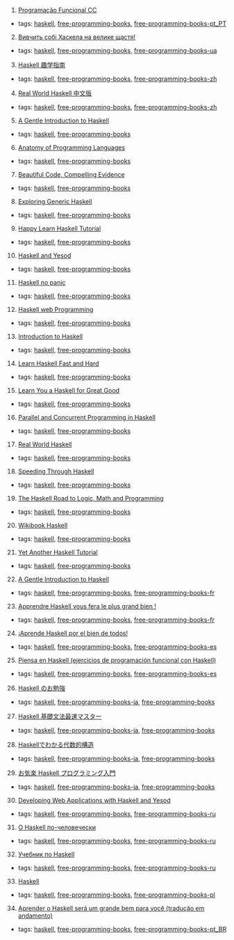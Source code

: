 1. [Programação Funcional CC](http://www4.di.uminho.pt/~mjf/pub/PF-Haskell.pdf)
  * tags: [haskell](tags/haskell.md), [free-programming-books](tags/free-programming-books.md), [free-programming-books-pt_PT](tags/free-programming-books-pt_PT.md)
2. [Вивчить собі Хаскела на велике щастя!](http://haskell.trygub.com)
  * tags: [haskell](tags/haskell.md), [free-programming-books](tags/free-programming-books.md), [free-programming-books-ua](tags/free-programming-books-ua.md)
3. [Haskell 趣学指南](http://learnyoua.haskell.sg)
  * tags: [haskell](tags/haskell.md), [free-programming-books](tags/free-programming-books.md), [free-programming-books-zh](tags/free-programming-books-zh.md)
4. [Real World Haskell 中文版](http://cnhaskell.com)
  * tags: [haskell](tags/haskell.md), [free-programming-books](tags/free-programming-books.md), [free-programming-books-zh](tags/free-programming-books-zh.md)
5. [A Gentle Introduction to Haskell](https://www.haskell.org/tutorial/)
  * tags: [haskell](tags/haskell.md), [free-programming-books](tags/free-programming-books.md)
6. [Anatomy of Programming Languages](http://www.cs.utexas.edu/~wcook/anatomy/)
  * tags: [haskell](tags/haskell.md), [free-programming-books](tags/free-programming-books.md)
7. [Beautiful Code, Compelling Evidence](http://www.renci.org/wp-content/pub/tutorials/BeautifulCode.pdf)
  * tags: [haskell](tags/haskell.md), [free-programming-books](tags/free-programming-books.md)
8. [Exploring Generic Haskell](http://www.andres-loeh.de/ExploringGH.pdf)
  * tags: [haskell](tags/haskell.md), [free-programming-books](tags/free-programming-books.md)
9. [Happy Learn Haskell Tutorial](http://www.happylearnhaskelltutorial.com)
  * tags: [haskell](tags/haskell.md), [free-programming-books](tags/free-programming-books.md)
10. [Haskell and Yesod](http://www.yesodweb.com/book-1.4)
  * tags: [haskell](tags/haskell.md), [free-programming-books](tags/free-programming-books.md)
11. [Haskell no panic](http://lisperati.com/haskell/)
  * tags: [haskell](tags/haskell.md), [free-programming-books](tags/free-programming-books.md)
12. [Haskell web Programming](http://yannesposito.com/Scratch/fr/blog/Yesod-tutorial-for-newbies/)
  * tags: [haskell](tags/haskell.md), [free-programming-books](tags/free-programming-books.md)
13. [Introduction to Haskell](http://www.seas.upenn.edu/~cis194/spring13/)
  * tags: [haskell](tags/haskell.md), [free-programming-books](tags/free-programming-books.md)
14. [Learn Haskell Fast and Hard](http://yannesposito.com/Scratch/en/blog/Haskell-the-Hard-Way/)
  * tags: [haskell](tags/haskell.md), [free-programming-books](tags/free-programming-books.md)
15. [Learn You a Haskell for Great Good](http://learnyouahaskell.com)
  * tags: [haskell](tags/haskell.md), [free-programming-books](tags/free-programming-books.md)
16. [Parallel and Concurrent Programming in Haskell](http://chimera.labs.oreilly.com/books/1230000000929/index.html)
  * tags: [haskell](tags/haskell.md), [free-programming-books](tags/free-programming-books.md)
17. [Real World Haskell](http://book.realworldhaskell.org)
  * tags: [haskell](tags/haskell.md), [free-programming-books](tags/free-programming-books.md)
18. [Speeding Through Haskell](http://www.sthaskell.com)
  * tags: [haskell](tags/haskell.md), [free-programming-books](tags/free-programming-books.md)
19. [The Haskell Road to Logic, Math and Programming](https://fldit-www.cs.uni-dortmund.de/~peter/PS07/HR.pdf)
  * tags: [haskell](tags/haskell.md), [free-programming-books](tags/free-programming-books.md)
20. [Wikibook Haskell](https://en.wikibooks.org/wiki/Haskell)
  * tags: [haskell](tags/haskell.md), [free-programming-books](tags/free-programming-books.md)
21. [Yet Another Haskell Tutorial](http://hal3.name/docs/daume02yaht.pdf)
  * tags: [haskell](tags/haskell.md), [free-programming-books](tags/free-programming-books.md)
22. [A Gentle Introduction to Haskell](http://gorgonite.developpez.com/livres/traductions/haskell/gentle-haskell/)
  * tags: [haskell](tags/haskell.md), [free-programming-books](tags/free-programming-books.md), [free-programming-books-fr](tags/free-programming-books-fr.md)
23. [Apprendre Haskell vous fera le plus grand bien !](http://lyah.haskell.fr)
  * tags: [haskell](tags/haskell.md), [free-programming-books](tags/free-programming-books.md), [free-programming-books-fr](tags/free-programming-books-fr.md)
24. [¡Aprende Haskell por el bien de todos!](http://aprendehaskell.es/main.html)
  * tags: [haskell](tags/haskell.md), [free-programming-books](tags/free-programming-books.md), [free-programming-books-es](tags/free-programming-books-es.md)
25. [Piensa en Haskell (ejercicios de programación funcional con Haskell)](http://www.cs.us.es/~jalonso/publicaciones/Piensa_en_Haskell.pdf)
  * tags: [haskell](tags/haskell.md), [free-programming-books](tags/free-programming-books.md), [free-programming-books-es](tags/free-programming-books-es.md)
26. [Haskell のお勉強](http://www.shido.info/hs/index.html)
  * tags: [haskell](tags/haskell.md), [free-programming-books-ja](tags/free-programming-books-ja.md), [free-programming-books](tags/free-programming-books.md)
27. [Haskell 基礎文法最速マスター](http://d.hatena.ne.jp/ruicc/20100131/1264905896)
  * tags: [haskell](tags/haskell.md), [free-programming-books-ja](tags/free-programming-books-ja.md), [free-programming-books](tags/free-programming-books.md)
28. [Haskellでわかる代数的構造](https://aiya000.gitbooks.io/haskell_de_groupstructure/)
  * tags: [haskell](tags/haskell.md), [free-programming-books-ja](tags/free-programming-books-ja.md), [free-programming-books](tags/free-programming-books.md)
29. [お気楽 Haskell プログラミング入門](http://www.geocities.jp/m_hiroi/func/haskell.html)
  * tags: [haskell](tags/haskell.md), [free-programming-books-ja](tags/free-programming-books-ja.md), [free-programming-books](tags/free-programming-books.md)
30. [Developing Web Applications with Haskell and Yesod](https://bitbucket.org/darkus/yesod/downloads)
  * tags: [haskell](tags/haskell.md), [free-programming-books](tags/free-programming-books.md), [free-programming-books-ru](tags/free-programming-books-ru.md)
31. [О Haskell по-человечески](https://www.ohaskell.guide)
  * tags: [haskell](tags/haskell.md), [free-programming-books](tags/free-programming-books.md), [free-programming-books-ru](tags/free-programming-books-ru.md)
32. [Учебник по Haskell](http://anton-k.github.io/ru-haskell-book/book/home.html)
  * tags: [haskell](tags/haskell.md), [free-programming-books](tags/free-programming-books.md), [free-programming-books-ru](tags/free-programming-books-ru.md)
33. [Haskell](https://pl.wikibooks.org/wiki/Haskell)
  * tags: [haskell](tags/haskell.md), [free-programming-books](tags/free-programming-books.md), [free-programming-books-pl](tags/free-programming-books-pl.md)
34. [Aprender o Haskell será um grande bem para você (tradução em andamento)](https://github.com/taylorrf/learnhaskell)
  * tags: [haskell](tags/haskell.md), [free-programming-books](tags/free-programming-books.md), [free-programming-books-pt_BR](tags/free-programming-books-pt_BR.md)
